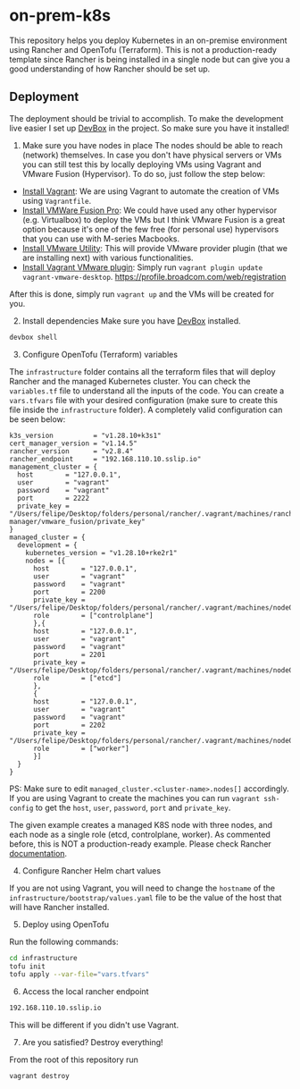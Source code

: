 # on-prem-k8s

This repository helps you deploy Kubernetes in an on-premise environment using Rancher and OpenTofu (Terraform). This is not a production-ready template since Rancher is being installed in a single node but can give you a good understanding of how Rancher should be set up.

## Deployment
The deployment should be trivial to accomplish. To make the development live easier I set up [DevBox](https://www.jetify.com/devbox/docs/) in the project. So make sure you have it installed!

1) Make sure you have nodes in place
The nodes should be able to reach (network) themselves. In case you don't have physical servers or VMs you can still test this by locally deploying VMs using Vagrant and VMware Fusion (Hypervisor). To do so, just follow the step below:

- [Install Vagrant](https://developer.hashicorp.com/vagrant/docs/installation): We are using Vagrant to automate the creation of VMs using `Vagrantfile`.
- [Install VMWare Fusion Pro](https://support.broadcom.com/group/ecx/productdownloads?subfamily=VMware+Fusion): We could have used any other hypervisor (e.g. Virtualbox) to deploy the VMs but I think VMware Fusion is a great option because it's one of the few free (for personal use) hypervisors that you can use with M-series Macbooks.
- [Install VMware Utility](https://developer.hashicorp.com/vagrant/docs/providers/vmware/vagrant-vmware-utility): This will provide VMware provider plugin (that we are installing next) with various functionalities.
- [Install Vagrant VMware plugin](https://developer.hashicorp.com/vagrant/docs/providers/vmware/installation): Simply run `vagrant plugin update vagrant-vmware-desktop`.
https://profile.broadcom.com/web/registration

After this is done, simply run `vagrant up` and the VMs will be created for you.

2) Install dependencies
Make sure you have [DevBox](https://www.jetify.com/devbox/docs/) installed.

```sh
devbox shell
```

3) Configure OpenTofu (Terraform) variables

The `infrastructure` folder contains all the terraform files that will deploy Rancher and the managed Kubernetes cluster. You can check the `variables.tf` file to understand all the inputs of the code. You can create a `vars.tfvars` file with your desired configuration (make sure to create this file inside the `infrastructure` folder). A completely valid configuration can be seen below:

```hcl
k3s_version          = "v1.28.10+k3s1"
cert_manager_version = "v1.14.5"
rancher_version      = "v2.8.4"
rancher_endpoint     = "192.168.110.10.sslip.io"
management_cluster = {
  host        = "127.0.0.1",
  user        = "vagrant"
  password    = "vagrant"
  port        = 2222
  private_key = "/Users/felipe/Desktop/folders/personal/rancher/.vagrant/machines/rancher-manager/vmware_fusion/private_key"
}
managed_cluster = {
  development = {
    kubernetes_version = "v1.28.10+rke2r1"
    nodes = [{
      host        = "127.0.0.1",
      user        = "vagrant"
      password    = "vagrant"
      port        = 2200
      private_key = "/Users/felipe/Desktop/folders/personal/rancher/.vagrant/machines/node01/vmware_fusion/private_key",
      role        = ["controlplane"]
      },{
      host        = "127.0.0.1",
      user        = "vagrant"
      password    = "vagrant"
      port        = 2201
      private_key = "/Users/felipe/Desktop/folders/personal/rancher/.vagrant/machines/node02/vmware_fusion/private_key"
      role        = ["etcd"]
      },
      {
      host        = "127.0.0.1",
      user        = "vagrant"
      password    = "vagrant"
      port        = 2202
      private_key = "/Users/felipe/Desktop/folders/personal/rancher/.vagrant/machines/node03/vmware_fusion/private_key"
      role        = ["worker"]
      }]
  }
}
```

PS: Make sure to edit `managed_cluster.<cluster-name>.nodes[]` accordingly. If you are using Vagrant to create the machines you can run `vagrant ssh-config` to get the `host`, `user`, `password`, `port` and `private_key`.

The given example creates a managed K8S node with three nodes, and each node as a single role (etcd, controlplane, worker). As commented before, this is NOT a production-ready example. Please check Rancher [documentation](https://ranchermanager.docs.rancher.com/how-to-guides/new-user-guides/kubernetes-clusters-in-rancher-setup/checklist-for-production-ready-clusters/recommended-cluster-architecture).

4) Configure Rancher Helm chart values

If you are not using Vagrant, you will need to change the `hostname` of the `infrastructure/bootstrap/values.yaml` file to be the value of the host that will have Rancher installed.

5) Deploy using OpenTofu

Run the following commands:

```sh
cd infrastructure
tofu init
tofu apply --var-file="vars.tfvars"
```

6) Access the local rancher endpoint

```sh
192.168.110.10.sslip.io
```

This will be different if you didn't use Vagrant.

7) Are you satisfied? Destroy everything!

From the root of this repository run

```
vagrant destroy
```